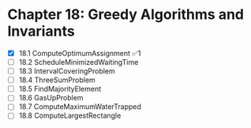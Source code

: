 # Chapter 18: Greedy Algorithms and Invariants

- [x] 18.1 ComputeOptimumAssignment ✅1
- [ ] 18.2 ScheduleMinimizedWaitingTime
- [ ] 18.3 IntervalCoveringProblem
- [ ] 18.4 ThreeSumProblem
- [ ] 18.5 FindMajorityElement
- [ ] 18.6 GasUpProblem
- [ ] 18.7 ComputeMaximumWaterTrapped
- [ ] 18.8 ComputeLargestRectangle
